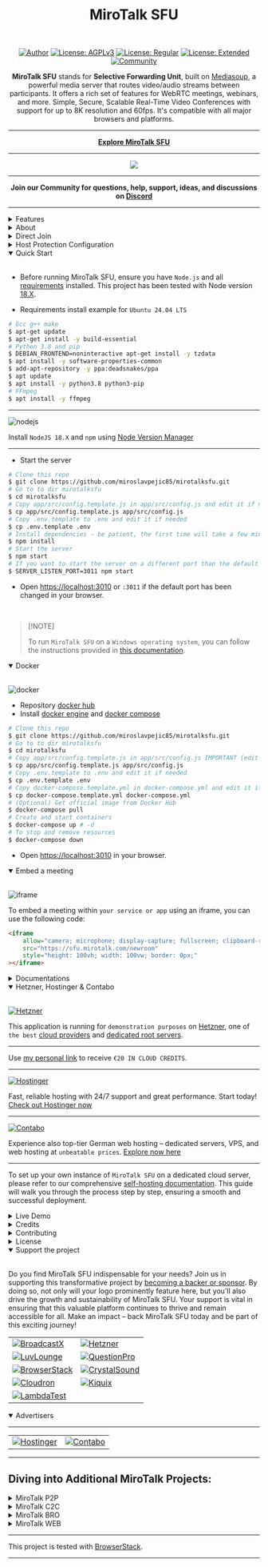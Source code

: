 <h1 align="center">MiroTalk SFU</h1>

<br />

<div align="center">

<a href="https://www.linkedin.com/in/miroslav-pejic-976a07101/">![Author](https://img.shields.io/badge/Author-Miroslav_Pejic-brightgreen.svg)</a>
<a href="https://choosealicense.com/licenses/agpl-3.0/">![License: AGPLv3](https://img.shields.io/badge/License-AGPLv3_Open_Surce-blue.svg)</a>
<a href="https://codecanyon.net/item/mirotalk-sfu-webrtc-realtime-video-conferences/40769970">![License: Regular](https://img.shields.io/badge/License-Regular_Private_Use-lightblue.svg)</a>
<a href="https://codecanyon.net/item/mirotalk-sfu-webrtc-realtime-video-conferences/40769970">![License: Extended](https://img.shields.io/badge/License-Extended_Commercial_Use-darkgreen.svg)</a>
<a href="https://discord.gg/rgGYfeYW3N">![Community](https://img.shields.io/badge/Community-forum-pink.svg)</a>

</div>

<p align="center"><strong>MiroTalk SFU</strong> stands for <strong>Selective Forwarding Unit</strong>, built on <a href="https://mediasoup.org" target="_blank">Mediasoup</a>, a powerful media server that routes video/audio streams between participants. It offers a rich set of features for WebRTC meetings, webinars, and more. Simple, Secure, Scalable Real-Time Video Conferences with support for up to 8K resolution and 60fps. It's compatible with all major browsers and platforms.</p>

<hr />

<p align="center">
    <strong><a href="https://sfu.mirotalk.com/">Explore MiroTalk SFU</a></strong>
</p>

<hr />

<p align="center">
    <a href="https://sfu.mirotalk.com/">
        <img src="public/images/mirotalksfu-header.gif">
    </a>
</p>

<hr />

<strong>
    <p align="center">
        Join our Community for questions, help, support, ideas, and discussions on <strong><a href='https://discord.gg/rgGYfeYW3N'>Discord</a></strong>
    </p>
</strong>

<hr />

<details>
<summary>Features</summary>

<br/>

- Is `100% Free` - `Open Source (AGPLv3)` - `Self Hosted` and [PWA](https://en.wikipedia.org/wiki/Progressive_web_application)!
- Unlimited conference rooms with no time limitations.
- Live broadcasting streaming.
- Translated into 133 languages.
- Support for the OpenID Connect (OIDC) authentication layer.
- Host protection to prevent unauthorized access.
- User auth to prevent unauthorized access.
- JWT.io securely manages credentials for host configurations and user authentication, enhancing security and streamlining processes.
- Room password protection.
- Room lobby, central gathering space.
- Room spam mitigations, focused on preventing spam.
- Geolocation, identification or estimation of the real-world geographic location of the participants.
- Compatible with desktop and mobile devices.
- Optimized mobile room URL sharing.
- Webcam streaming with front and rear camera support for mobile devices.
- Virtual Background and Blur Support: Upload from file, URL, or drag & drop!
- Broadcasting, distribution of audio or video content to a wide audience.
- Crystal-clear audio streaming with speaking detection and volume indicators.
- Screen sharing for presentations.
- File sharing with drag-and-drop support.
- Choose your audio input, output, and video source.
- Supports video quality up to 4K.
- Supports advance Video/Document Picture-in-Picture (PiP) offering a more streamlined and flexible viewing experience.
- Record your screen, audio, and video locally, on your server, or in an S3 bucket for easy access and management!
- Snapshot video frames and save them as PNG images.
- Chat with an Emoji Picker for expressing feelings, private messages, Markdown support, and conversation saving.
- ChatGPT (powered by OpenAI) for answering questions, providing information, and connecting users to relevant resources.
- VideoAI enables users to customize AI avatars to deliver messages, perform tasks, or act out scripts.
- Speech recognition, execute the app features simply with your voice.
- Push-to-talk functionality, similar to a walkie-talkie.
- Advanced collaborative whiteboard for teachers.
- Advanced collaborative powerful rich text editor.
- Real-time sharing of YouTube embed videos, video files (MP4, WebM, OGG), and audio files (MP3).
- Real-time polls, allows users to create and participate in live polls, providing instant feedback and results.
- Meeting Duration (HH:MM:SS): Set the meeting time in hours, minutes, and seconds for precise duration control.
- Integrated RTMP server, fully compatible with **[OBS](https://obsproject.com)**.
- Supports RTMP streaming from files, URLs, webcams, screens, and windows.
- Full-screen mode with one-click video element zooming and pin/unpin.
- Customizable UI themes.
- Right-click options on video elements for additional controls.
- Supports [REST API](app/api/README.md) (Application Programming Interface).
- Integration with [Slack](https://api.slack.com/apps/) for enhanced communication.
- Integration with [Discord](https://discord.com) for enhanced communication.
- Integration with [Mattermost](https://mattermost.com/) for enhanced communication.
- Utilizes [Sentry](https://sentry.io/) for error reporting.
- And much more...

</details>

<details>
<summary>About</summary>

<br>

- [Presentation](https://www.canva.com/design/DAE693uLOIU/view)
- [Video Overview](https://www.youtube.com/watch?v=_IVn2aINYww)

</details>

<details>
<summary>Direct Join</summary>

<br/>

- You can `directly join a room` by using link like:
- https://sfu.mirotalk.com/join?room=test&roomPassword=0&name=mirotalksfu&avatar=0&audio=0&video=0&screen=0&notify=0&duration=unlimited

    | Params       | Type           | Description               |
    | ------------ | -------------- | ------------------------- |
    | room         | string         | Room Id                   |
    | roomPassword | string/boolean | Room password             |
    | name         | string         | User name                 |
    | avatar       | string/boolean | User avatar               |
    | audio        | boolean        | Audio stream              |
    | video        | boolean        | Video stream              |
    | screen       | boolean        | Screen stream             |
    | notify       | boolean        | Welcome message           |
    | hide         | boolean        | Hide myself               |
    | duration     | string         | Meeting duration HH:MM:SS |
    | token        | string         | JWT                       |

</details>

<details>
<summary>Host Protection Configuration</summary>

<br/>

When [host.protected](https://docs.mirotalk.com/mirotalk-sfu/host-protection/) or `host.user_auth` is enabled, the host/users can provide a valid token for direct joining the room as specified in the `app/src/config.js` file.

| Params           | Value                                                                            | Description                                                                            |
| ---------------- | -------------------------------------------------------------------------------- | -------------------------------------------------------------------------------------- |
| `host.protected` | `true` if protection is enabled, `false` if not (default false)                  | Requires the host to provide a valid username and password during room initialization. |
| `host.user_auth` | `true` if user authentication is required, `false` if not (default false).       | Determines whether host authentication is required.                                    |
| `host.users`     | JSON array with user objects: `{"username": "username", "password": "password"}` | List of valid host users with their credentials.                                       |

Example:

```js
    host: {
        protected: true,
        user_auth: true,
        users: [
            {
                username: 'username',
                password: 'password',
                displayname: 'displayname',
                allowed_rooms: ['*'],
            },
            {
                username: 'username2',
                password: 'password2',
                displayname: 'displayname2',
                allowed_rooms: ['room1', 'room2'],
            },
            //...
        ],
    },
```

</details>

<details open>
<summary>Quick Start</summary>

<br/>

- Before running MiroTalk SFU, ensure you have `Node.js` and all [requirements](https://mediasoup.org/documentation/v3/mediasoup/installation/#requirements) installed. This project has been tested with Node version [18.X](https://nodejs.org/en/download).

- Requirements install example for `Ubuntu 24.04 LTS`

```bash
# Gcc g++ make
$ apt-get update
$ apt-get install -y build-essential
# Python 3.8 and pip
$ DEBIAN_FRONTEND=noninteractive apt-get install -y tzdata
$ apt install -y software-properties-common
$ add-apt-repository -y ppa:deadsnakes/ppa
$ apt update
$ apt install -y python3.8 python3-pip
# FFmpeg
$ apt install -y ffmpeg
```

---

![nodejs](public/images/nodejs.png)

Install `NodeJS 18.X` and `npm` using [Node Version Manager](https://docs.mirotalk.com/nvm/nvm/)

---

- Start the server

```bash
# Clone this repo
$ git clone https://github.com/miroslavpejic85/mirotalksfu.git
# Go to to dir mirotalksfu
$ cd mirotalksfu
# Copy app/src/config.template.js in app/src/config.js and edit it if needed
$ cp app/src/config.template.js app/src/config.js
# Copy .env.template to .env and edit it if needed
$ cp .env.template .env
# Install dependencies - be patient, the first time will take a few minutes, in the meantime have a good coffee ;)
$ npm install
# Start the server
$ npm start
# If you want to start the server on a different port than the default use an env var
$ SERVER_LISTEN_PORT=3011 npm start
```

- Open [https://localhost:3010](https://localhost:3010) or `:3011` if the default port has been changed in your browser.

<br/>

> \[!NOTE]
>
> To run `MiroTalk SFU` on a `Windows operating system`, you can follow the instructions provided in [this documentation](https://github.com/miroslavpejic85/mirotalksfu/issues/99#issuecomment-1586073853).

</details>

<details open>
<summary>Docker</summary>

<br/>

![docker](public/images/docker.png)

- Repository [docker hub](https://hub.docker.com/r/mirotalk/sfu)
- Install [docker engine](https://docs.docker.com/engine/install/) and [docker compose](https://docs.docker.com/compose/install/)

```bash
# Clone this repo
$ git clone https://github.com/miroslavpejic85/mirotalksfu.git
# Go to to dir mirotalksfu
$ cd mirotalksfu
# Copy app/src/config.template.js in app/src/config.js IMPORTANT (edit it according to your needs)
$ cp app/src/config.template.js app/src/config.js
# Copy .env.template to .env and edit it if needed
$ cp .env.template .env
# Copy docker-compose.template.yml in docker-compose.yml and edit it if needed
$ cp docker-compose.template.yml docker-compose.yml
# (Optional) Get official image from Docker Hub
$ docker-compose pull
# Create and start containers
$ docker-compose up # -d
# To stop and remove resources
$ docker-compose down
```

- Open [https://localhost:3010](https://localhost:3010) in your browser.

</details>

<details open>
<summary>Embed a meeting</summary>

<br/>

![iframe](public/images/iframe.png)

To embed a meeting within `your service or app` using an iframe, you can use the following code:

```html
<iframe
    allow="camera; microphone; display-capture; fullscreen; clipboard-read; clipboard-write; web-share; autoplay"
    src="https://sfu.mirotalk.com/newroom"
    style="height: 100vh; width: 100vw; border: 0px;"
></iframe>
```

</details>

<details>
<summary>Documentations</summary>

<br>

- `Ngrok/HTTPS:` You can start a video conference directly from your local PC and make it accessible from any device outside your network by following [these instructions](docs/ngrok.md), or expose it directly on [HTTPS](app/ssl/README.md).

- `Self-hosting:` For `self-hosting MiroTalk SFU` on your own dedicated server, please refer to [this comprehensive guide](docs/self-hosting.md). It will provide you with all the necessary instructions to get your MiroTalk SFU instance up and running smoothly.

- `Rest API:` The [API documentation](https://docs.mirotalk.com/mirotalk-sfu/api/) uses [swagger](https://swagger.io/) at https://localhost:3010/api/v1/docs or check it on live [here](https://sfu.mirotalk.com/api/v1/docs).

### 1. Get Server Statistics

```bash
curl -X GET "http://localhost:3010/api/v1/stats" \
     -H "authorization: mirotalksfu_default_secret" \
     -H "Content-Type: application/json"

curl -X GET "https://sfu.mirotalk.com/api/v1/stats" \
     -H "authorization: mirotalksfu_default_secret" \
     -H "Content-Type: application/json"
```

### 2. Get Active Meetings

```bash
curl -X GET "http://localhost:3010/api/v1/meetings" \
     -H "authorization: mirotalksfu_default_secret" \
     -H "Content-Type: application/json"

curl -X GET "https://sfu.mirotalk.com/api/v1/meetings" \
     -H "authorization: mirotalksfu_default_secret" \
     -H "Content-Type: application/json"
```

### 3. Create Meeting

```bash
curl -X POST "http://localhost:3010/api/v1/meeting" \
     -H "authorization: mirotalksfu_default_secret" \
     -H "Content-Type: application/json"

curl -X POST "https://sfu.mirotalk.com/api/v1/meeting" \
     -H "authorization: mirotalksfu_default_secret" \
     -H "Content-Type: application/json"
```

### 4. Join Meeting (Basic)

```bash
curl -X POST "http://localhost:3010/api/v1/join" \
     -H "authorization: mirotalksfu_default_secret" \
     -H "Content-Type: application/json" \
     --data '{"room":"test","roomPassword":false,"avatar":false,"name":"mirotalksfu","audio":false,"video":false,"screen":false,"notify":false,"duration":"unlimited"}'

curl -X POST "https://sfu.mirotalk.com/api/v1/join" \
     -H "authorization: mirotalksfu_default_secret" \
     -H "Content-Type: application/json" \
     --data '{"room":"test","roomPassword":false,"name":"mirotalksfu","avatar":false,"audio":false,"video":false,"screen":false,"notify":false,"duration":"unlimited"}'
```

### 5. Join Meeting with Token

```bash
curl -X POST "http://localhost:3010/api/v1/join" \
     -H "authorization: mirotalksfu_default_secret" \
     -H "Content-Type: application/json" \
     --data '{"room":"test","roomPassword":false,"name":"mirotalksfu","audio":false,"video":false,"screen":false,"notify":false,"duration":"unlimited","token":{"username":"username","password":"password","presenter":true,"expire":"1h"}}'

curl -X POST "https://sfu.mirotalk.com/api/v1/join" \
     -H "authorization: mirotalksfu_default_secret" \
     -H "Content-Type: application/json" \
     --data '{"room":"test","roomPassword":false,"name":"mirotalksfu","audio":false,"video":false,"screen":false,"notify":false,"duration":"unlimited","token":{"username":"username","password":"password","presenter":true,"expire":"1h"}}'
```

### 6. Generate Token

```bash
curl -X POST "http://localhost:3010/api/v1/token" \
     -H "authorization: mirotalksfu_default_secret" \
     -H "Content-Type: application/json" \
     --data '{"username":"username","password":"password","presenter":true,"expire":"1h"}'

curl -X POST "https://sfu.mirotalk.com/api/v1/token" \
     -H "authorization: mirotalksfu_default_secret" \
     -H "Content-Type: application/json" \
     --data '{"username":"username","password":"password","presenter":true,"expire":"1h"}'
```

</details>

<details open>
<summary>Hetzner, Hostinger & Contabo</summary>

<br/>

[![Hetzner](public/sponsors/Hetzner.png)](https://hetzner.cloud/?ref=XdRifCzCK3bn)

This application is running for `demonstration purposes` on [Hetzner](https://www.hetzner.com/), one of `the best` [cloud providers](https://www.hetzner.com/cloud) and [dedicated root servers](https://www.hetzner.com/dedicated-rootserver).

---

Use [my personal link](https://hetzner.cloud/?ref=XdRifCzCK3bn) to receive `€⁠20 IN CLOUD CREDITS`.

---

[![Hostinger](public/advertisers/HostingerLogo.png)](https://hostinger.com/?REFERRALCODE=MIROTALK)

Fast, reliable hosting with 24/7 support and great performance. Start today! [Check out Hostinger now](https://hostinger.com/?REFERRALCODE=MIROTALK)

---

[![Contabo](public/advertisers/ContaboLogo.png)](https://www.dpbolvw.net/click-101027391-14462707)

Experience also top-tier German web hosting – dedicated servers, VPS, and web hosting at `unbeatable prices`. [Explore now here](https://www.dpbolvw.net/click-101027391-14462707)

---

To set up your own instance of `MiroTalk SFU` on a dedicated cloud server, please refer to our comprehensive [self-hosting documentation](https://docs.mirotalk.com/mirotalk-sfu/self-hosting/). This guide will walk you through the process step by step, ensuring a smooth and successful deployment.

</details>

<details>
<summary>Live Demo</summary>

<br/>

<a target="_blank" href="https://hetzner.cloud/?ref=XdRifCzCK3bn"><img src="public/sponsors/Hetzner.png" style="width: 220px;"></a>

https://sfu.mirotalk.com

[![mirotalksfu-qr](public/images/mirotalksfu-qr.png)](https://sfu.mirotalk.com/)

</details>

<details>
<summary>Credits</summary>

<br/>

- [Davide Pacilio](https://cruip.com/demos/solid/) (html template)
- [Dirk Vanbeveren](https://github.com/Dirvann) (sfu logic)
- [Mediasoup](https://mediasoup.org) (sfu server)

</details>

<details>
<summary>Contributing</summary>

<br/>

- Contributions are welcome and greatly appreciated!
- Just run before `npm run lint`

</details>

<details>
<summary>License</summary>

<br/>

[![AGPLv3](public/images/AGPLv3.png)](LICENSE)

MiroTalk SFU is free and open-source under the terms of AGPLv3 (GNU Affero General Public License v3.0). Please `respect the license conditions`, In particular `modifications need to be free as well and made available to the public`. Get a quick overview of the license at [Choose an open source license](https://choosealicense.com/licenses/agpl-3.0/).

To obtain a [MiroTalk SFU license](https://docs.mirotalk.com/license/licensing-options/) with terms different from the AGPLv3, you can conveniently make your [purchase on CodeCanyon](https://codecanyon.net/item/mirotalk-sfu-webrtc-realtime-video-conferences/40769970). This allows you to tailor the licensing conditions to better suit your specific requirements.

</details>

<details open>
<summary>Support the project</summary>

<br/>

Do you find MiroTalk SFU indispensable for your needs? Join us in supporting this transformative project by [becoming a backer or sponsor](https://github.com/sponsors/miroslavpejic85). By doing so, not only will your logo prominently feature here, but you'll also drive the growth and sustainability of MiroTalk SFU. Your support is vital in ensuring that this valuable platform continues to thrive and remain accessible for all. Make an impact – back MiroTalk SFU today and be part of this exciting journey!

|                                                                                                                           |                                                                                        |
| ------------------------------------------------------------------------------------------------------------------------- | -------------------------------------------------------------------------------------- |
| [![BroadcastX](public/sponsors/BroadcastX.png)](https://broadcastx.de/)                                                   | [![Hetzner](public/sponsors/HetznerLogo.png)](https://hetzner.cloud/?ref=XdRifCzCK3bn) |
| [![LuvLounge](public/sponsors/LuvLounge.png)](https://luvlounge.ca)                                                       | [![QuestionPro](public/sponsors/QuestionPro.png)](https://www.questionpro.com)         |
| [![BrowserStack](public/sponsors/BrowserStack.png)](https://www.browserstack.com)                                         | [![CrystalSound](public/sponsors/CrystalSound.png)](https://crystalsound.ai)           |
| [![Cloudron](public/sponsors/Cloudron.png)](https://cloudron.io)                                                          | [![Kiquix](public/sponsors/KiquixLogo.png)](https://kiquix.com)                        |
| [![LambdaTest](public/sponsors/LambdaTest.png)](https://lambdatest.com/pricing?coupon=QURFODlQUk9NT1RFUg==&refid=1149848) |                                                                                        |

</details>

<details open>
<summary>Advertisers</summary>

---

|                                                                                                |                                                                                                |
| ---------------------------------------------------------------------------------------------- | ---------------------------------------------------------------------------------------------- |
| [![Hostinger](public/advertisers/Hostinger.png)](https://hostinger.com/?REFERRALCODE=MIROTALK) | [![Contabo](public/advertisers/Contabo.png)](https://www.dpbolvw.net/click-101027391-14462707) |

---

</details>

## Diving into Additional MiroTalk Projects:

<details>
<summary>MiroTalk P2P</summary>

<br/>

Try also [MiroTalk P2P](https://github.com/miroslavpejic85/mirotalk) `peer to peer` real-time video conferences, optimized for small groups. `Unlimited time, unlimited concurrent rooms` each having 5-8 participants.

</details>

<details>
<summary>MiroTalk C2C</summary>

<br>

Try also [MiroTalk C2C](https://github.com/miroslavpejic85/mirotalkc2c) `peer to peer` real-time video conferences, optimized for cam 2 cam. `Unlimited time, unlimited concurrent rooms` each having 2 participants.

</details>

<details>
<summary>MiroTalk BRO</summary>

<br>

Try also [MiroTalk BRO](https://github.com/miroslavpejic85/mirotalkbro) `Live broadcast` (peer to peer) live video, audio and screen stream to all connected users (viewers). `Unlimited time, unlimited concurrent rooms` each having a broadcast and many viewers.

</details>

<details>
<summary>MiroTalk WEB</summary>

<br>

Try also [MiroTalk WEB](https://github.com/miroslavpejic85/mirotalkwebrtc) a platform that allows for the management of an `unlimited number of users`. Each user must register with their email, username, and password, after which they gain access to their `personal dashboard`. Within the dashboard, users can `manage their rooms and schedule meetings` using the desired version of MiroTalk on a specified date and time. Invitations to these meetings can be sent via email, shared through the web browser, or sent via SMS.

</details>

---

This project is tested with [BrowserStack](https://www.browserstack.com).

---
